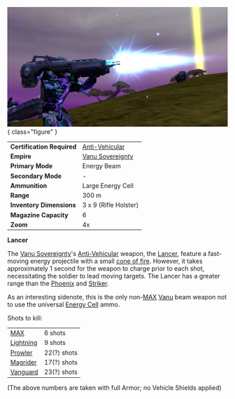 ![Soldier firing a Lancer](../images/Lancer.jpg){ class="figure" }

|                            |                                                       |
| -------------------------- | ----------------------------------------------------- |
| **Certification Required** | [Anti-Vehicular](../certifications/Anti-Vehicular.md) |
| **Empire**                 | [Vanu Sovereignty](../factions/Vanu_Sovereignty.md)        |
| **Primary Mode**           | Energy Beam                                           |
| **Secondary Mode**         | \-                                                    |
| **Ammunition**             | Large Energy Cell                                     |
| **Range**                  | 300 m                                                 |
| **Inventory Dimensions**   | 3 x 9 (Rifle Holster)                                 |
| **Magazine Capacity**      | 6                                                     |
| **Zoom**                   | 4x                                                    |

**Lancer**

The [Vanu Sovereignty](../factions/Vanu_Sovereignty.md)'s
[Anti-Vehicular](../certifications/Anti-Vehicular.md) weapon, the
[Lancer](Lancer.md), feature a fast-moving energy projectile with a small
[cone of fire](../terminology/Cone_of_fire.md). However, it takes approximately
1 second for the weapon to charge prior to each shot, necessitating the soldier
to lead moving targets. The Lancer has a greater range than the
[Phoenix](Phoenix.md) and [Striker](Striker.md).

As an interesting sidenote, this is the only
non-[MAX](../armor/Mechanized_Assault_Exo-Suit.md)
[Vanu](../factions/Vanu_Sovereignty.md) beam weapon not to use the universal
[Energy Cell](../ammunition/Energy_Cell.md) ammo.

Shots to kill:

|                                                |             |
| ---------------------------------------------- | ----------- |
| [MAX](../armor/Mechanized_Assault_Exo-Suit.md) | 6 shots     |
| [Lightning](../vehicles/Lightning.md)          | 9 shots     |
| [Prowler](../vehicles/Prowler.md)              | 22(?) shots |
| [Magrider](../vehicles/Magrider.md)            | 17(?) shots |
| [Vanguard](../vehicles/Vanguard.md)            | 23(?) shots |

(The above numbers are taken with full Armor; no Vehicle Shields applied)
